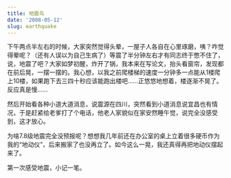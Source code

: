```yaml
---
title: 地震鸟
date: '2008-05-12'
slug: earthquake
---
```


下午两点半左右的时候，大家突然觉得头晕，一屋子人各自在心里琢磨，咦？咋觉得晕呢？（还有人误以为自己生病了）等震了半分钟左右才有同志终于憋不住了，说，地震了吧？大家如梦初醒，炸开了锅，我本来在写论文，抬头看窗帘，发现都在前后晃，一摆一摆的。我心想，以我之前爬楼梯的速度一分钟多一点能从1楼爬上10楼，如果跑下去三四十秒应该能跑出楼吧……正悠悠地想着，楼逐渐不晃了。反应真是慢……

然后开始看各种小道大道消息，说震源在四川，突然看到小道消息说宜昌也有情况，于是赶紧给老爹打了个电话，他老人家貌似在家安然睡午觉，说完全没感受到，这才放心。

为啥7.8级地震完全没预报呢？想想我几年前还在办公室的桌上立着很多硬币作为我的“地动仪”，后来搬家了也没再立了。如今这么一晃，我还真得再把地动仪摆起来了。

第一次感受地震，小记一笔。
